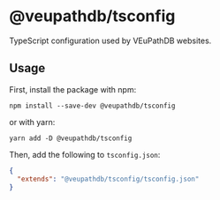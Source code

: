 # @veupathdb/tsconfig

TypeScript configuration used by VEuPathDB websites.

## Usage

First, install the package with npm:
```
npm install --save-dev @veupathdb/tsconfig
```
or with yarn:
```
yarn add -D @veupathdb/tsconfig
```

Then, add the following to `tsconfig.json`:
```json
{
  "extends": "@veupathdb/tsconfig/tsconfig.json"
}
```